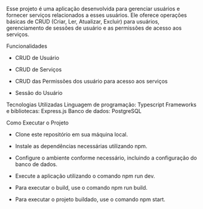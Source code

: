 Esse projeto é uma aplicação desenvolvida para gerenciar usuários e fornecer serviços relacionados a esses usuários. Ele oferece operações básicas de CRUD (Criar, Ler, Atualizar, Excluir) para usuários, gerenciamento de sessões de usuário e as permissões de acesso aos serviços.

Funcionalidades
- CRUD de Usuário

- CRUD de Serviços

- CRUD das Permissões dos usuário para acesso aos serviços

- Sessão do Usuário

Tecnologias Utilizadas
Linguagem de programação: Typescript
Frameworks e bibliotecas: Express.js
Banco de dados: PostgreSQL

Como Executar o Projeto
- Clone este repositório em sua máquina local.

- Instale as dependências necessárias utilizando npm.
- Configure o ambiente conforme necessário, incluindo a configuração do banco de dados.
- Execute a aplicação utilizando o comando npm run dev.
- Para executar o build, use o comando npm run build.
- Para executar o projeto buildado, use o comando npm start.
